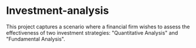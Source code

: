 # Investment-analysis
This project captures a scenario where a financial firm wishes to assess the effectiveness of two investment strategies: "Quantitative Analysis" and "Fundamental Analysis".
